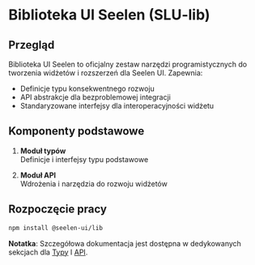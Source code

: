# **Biblioteka UI Seelen (SLU-lib)**

## Przegląd

Biblioteka UI Seelen to oficjalny zestaw narzędzi programistycznych do tworzenia widżetów i rozszerzeń dla Seelen UI. Zapewnia:

* Definicje typu konsekwentnego rozwoju
* API abstrakcje dla bezproblemowej integracji
* Standaryzowane interfejsy dla interoperacyjności widżetu

## Komponenty podstawowe

1. **Moduł typów**\
   Definicje i interfejsy typu podstawowe

2. **Moduł API**\
   Wdrożenia i narzędzia do rozwoju widżetów

## Rozpoczęcie pracy

```bash
npm install @seelen-ui/lib
```

**Notatka**: Szczegółowa dokumentacja jest dostępna w dedykowanych sekcjach dla [Typy](./library-types) I [API](./library-api).
